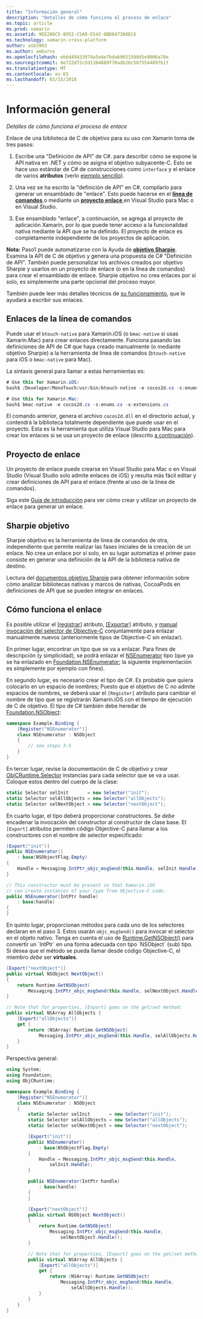 ```yaml
---
title: "Información general"
description: "Detalles de cómo funciona el proceso de enlace"
ms.topic: article
ms.prod: xamarin
ms.assetid: 9EE288C5-8952-C5A9-E542-0BD847300EC6
ms.technology: xamarin-cross-platform
author: asb3993
ms.author: amburns
ms.openlocfilehash: eb6d49433974a5e4e7bda69651508d5e9006a78e
ms.sourcegitcommit: 8e722d72c5d1384889f70adb26c5675544897b1f
ms.translationtype: MT
ms.contentlocale: es-ES
ms.lasthandoff: 03/15/2018
---
```

# <a name="overview"></a>Información general

_Detalles de cómo funciona el proceso de enlace_

Enlace de una biblioteca de C de objetivo para su uso con Xamarin toma de tres pasos:

1. Escribe una "Definición de API" de C#. para describir cómo se expone la API nativa en .NET y cómo se asigna el objetivo subyacente-C. Esto se hace uso estándar de C# de construcciones como `interface` y el enlace de varios **atributos** (verlo [ejemplo sencillo](~/cross-platform/macios/binding/objective-c-libraries.md#Binding_an_API)).

2. Una vez se ha escrito la "definición de API" en C#, compilarlo para generar un ensamblado de "enlace". Esto puede hacerse en el [ **línea de comandos** ](#commandline) o mediante un [ **proyecto enlace** ](#bindingproject) en Visual Studio para Mac o en Visual Studio.

3. Ese ensamblado "enlace", a continuación, se agrega al proyecto de aplicación Xamarin, por lo que puede tener acceso a la funcionalidad nativa mediante la API que se ha definido.
  El proyecto de enlace es completamente independiente de los proyectos de aplicación.

**Nota:** Paso1 puede automatizarse con la Ayuda de [ **objetivo Sharpie**](#objectivesharpie). Examina la API de C de objetivo y genera una propuesta de C# "Definición de API". También puede personalizar los archivos creados por objetivo Sharpie y usarlos en un proyecto de enlace (o en la línea de comandos) para crear el ensamblado de enlace. Sharpie objetivo no crea enlaces por sí solo, es simplemente una parte opcional del proceso mayor.

También puede leer más detalles técnicos de [su funcionamiento](#howitworks), que le ayudará a escribir sus enlaces.

<a name="Command_Line_Bindings" /><a name="commandline" />

## <a name="command-line-bindings"></a>Enlaces de la línea de comandos

Puede usar el `btouch-native` para Xamarin.iOS (o `bmac-native` si usas Xamarin.Mac) para crear enlaces directamente. Funciona pasando las definiciones de API de C# que haya creado manualmente (o mediante objetivo Sharpie) a la herramienta de línea de comandos (`btouch-native` para iOS o `bmac-native` para Mac).


La sintaxis general para llamar a estas herramientas es:

```csharp
# Use this for Xamarin.iOS:
bash$ /Developer/MonoTouch/usr/bin/btouch-native -e cocos2d.cs -s:enums.cs -x:extensions.cs
```

```csharp
# Use this for Xamarin.Mac:
bash$ bmac-native -e cocos2d.cs -s:enums.cs -x:extensions.cs
```

El comando anterior, genera el archivo `cocos2d.dll` en el directorio actual, y contendrá la biblioteca totalmente dependiente que puede usar en el proyecto. Esta es la herramienta que utiliza Visual Studio para Mac para crear los enlaces si se usa un proyecto de enlace (descrito [a continuación](#bindingproject)).


<a name="bindingproject" />

## <a name="binding-project"></a>Proyecto de enlace

Un proyecto de enlace puede crearse en Visual Studio para Mac o en Visual Studio (Visual Studio solo admite enlaces de iOS) y resulta más fácil editar y crear definiciones de API para el enlace (frente al uso de la línea de comandos).

Siga este [Guía de introducción](~/cross-platform/macios/binding/objective-c-libraries.md#Getting_Started) para ver cómo crear y utilizar un proyecto de enlace para generar un enlace.

<a name="objectivesharpie" />

## <a name="objective-sharpie"></a>Sharpie objetivo

Sharpie objetivo es la herramienta de línea de comandos de otra, independiente que permite realizar las fases iniciales de la creación de un enlace. No crea un enlace por sí solo, en su lugar automatiza el primer paso consiste en generar una definición de la API de la biblioteca nativa de destino.

Lectura del [documentos objetivo Sharpie](~/cross-platform/macios/binding/objective-sharpie/index.md) para obtener información sobre cómo analizar bibliotecas nativas y marcos de nativas, CocoaPods en definiciones de API que se pueden integrar en enlaces.

<a name="howitworks" />

## <a name="how-binding-works"></a>Cómo funciona el enlace

Es posible utilizar el [[registrar]](https://developer.xamarin.com/api/type/Foundation.RegisterAttribute/) atributo, [[Exportar]](https://developer.xamarin.com/api/type/Foundation.ExportAttribute/) atributo, y [manual invocación del selector de Objective-C](~/ios/internals/objective-c-selectors.md) conjuntamente para enlazar manualmente nuevos (anteriormente tipos de Objective-C sin enlazar).

En primer lugar, encontrar un tipo que se va a enlazar. Para fines de descripción (y simplicidad), se podrá enlazar el [NSEnumerator](http://developer.apple.com/iphone/library/documentation/Cocoa/Reference/Foundation/Classes/NSEnumerator_Class/Reference/Reference.html) tipo (que ya se ha enlazado en [Foundation.NSEnumerator](https://developer.xamarin.com/api/type/Foundation.NSEnumerator/); la siguiente implementación es simplemente por ejemplo con fines).

En segundo lugar, es necesario crear el tipo de C#. Es probable que quiera colocarlo en un espacio de nombres; Puesto que el objetivo de C no admite espacios de nombres, se deberá usar el `[Register]` atributo para cambiar el nombre de tipo que se registrarán Xamarin.iOS con el tiempo de ejecución de C de objetivo. El tipo de C# también debe heredar de [Foundation.NSObject](https://developer.xamarin.com/api/type/Foundation.NSObject/):

```csharp
namespace Example.Binding {
    [Register("NSEnumerator")]
    class NSEnumerator : NSObject
    {
        // see steps 3-5
    }
}
```

En tercer lugar, revise la documentación de C de objetivo y crear [ObjCRuntime.Selector](https://developer.xamarin.com/api/type/ObjCRuntime.Selector/) instancias para cada selector que se va a usar. Coloque estos dentro del cuerpo de la clase:

```csharp
static Selector selInit       = new Selector("init");
static Selector selAllObjects = new Selector("allObjects");
static Selector selNextObject = new Selector("nextObject");
```

En cuarto lugar, el tipo deberá proporcionar constructores. Se *debe* encadenar la invocación del constructor al constructor de clase base. El `[Export]` atributos permiten código Objective-C para llamar a los constructores con el nombre de selector especificado:

```csharp
[Export("init")]
public NSEnumerator()
    : base(NSObjectFlag.Empty)
{
    Handle = Messaging.IntPtr_objc_msgSend(this.Handle, selInit.Handle);
}
```

```csharp
// This constructor must be present so that Xamarin.iOS
// can create instances of your type from Objective-C code.
public NSEnumerator(IntPtr handle)
    : base(handle)
{
}
```

En quinto lugar, proporcionan métodos para cada uno de los selectores declaran en el paso 3. Estos usarán `objc_msgSend()` para invocar el selector en el objeto nativo. Tenga en cuenta el uso de [Runtime.GetNSObject()](https://developer.xamarin.com/api/member/ObjCRuntime.Runtime.GetNSObject/(System.IntPtr)) para convertir un `IntPtr` en una forma adecuada con tipo `NSObject` (sub) tipo. Si desea que el método se pueda llamar desde código Objective-C, el miembro *debe* ser **virtuales**.

```csharp
[Export("nextObject")]
public virtual NSObject NextObject()
{
    return Runtime.GetNSObject(
        Messaging.IntPtr_objc_msgSend(this.Handle, selNextObject.Handle));
}
```

```csharp
// Note that for properties, [Export] goes on the get/set method:
public virtual NSArray AllObjects {
    [Export("allObjects")]
    get {
        return (NSArray) Runtime.GetNSObject(
            Messaging.IntPtr_objc_msgSend(this.Handle, selAllObjects.Handle));
    }
}
```

Perspectiva general:

```csharp
using System;
using Foundation;
using ObjCRuntime;

namespace Example.Binding {
    [Register("NSEnumerator")]
    class NSEnumerator : NSObject
    {
        static Selector selInit       = new Selector("init");
        static Selector selAllObjects = new Selector("allObjects");
        static Selector selNextObject = new Selector("nextObject");

        [Export("init")]
        public NSEnumerator()
            : base(NSObjectFlag.Empty)
        {
            Handle = Messaging.IntPtr_objc_msgSend(this.Handle,
                selInit.Handle);
        }

        public NSEnumerator(IntPtr handle)
            : base(handle)
        {
        }

        [Export("nextObject")]
        public virtual NSObject NextObject()
        {
            return Runtime.GetNSObject(
                Messaging.IntPtr_objc_msgSend(this.Handle,
                    selNextObject.Handle));
        }

        // Note that for properties, [Export] goes on the get/set method:
        public virtual NSArray AllObjects {
            [Export("allObjects")]
            get {
                return (NSArray) Runtime.GetNSObject(
                    Messaging.IntPtr_objc_msgSend(this.Handle,
                        selAllObjects.Handle));
            }
        }
    }
}
```

